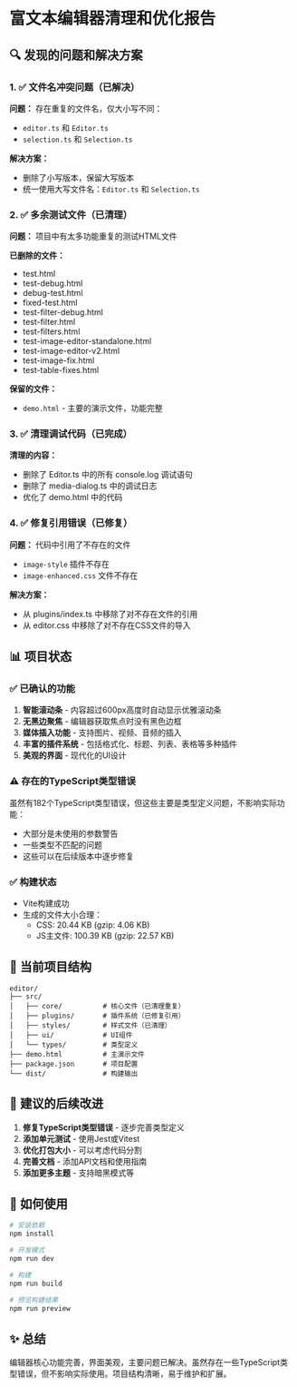 # 富文本编辑器清理和优化报告

## 🔍 发现的问题和解决方案

### 1. ✅ 文件名冲突问题（已解决）
**问题：** 存在重复的文件名，仅大小写不同：
- `editor.ts` 和 `Editor.ts`
- `selection.ts` 和 `Selection.ts`

**解决方案：** 
- 删除了小写版本，保留大写版本
- 统一使用大写文件名：`Editor.ts` 和 `Selection.ts`

### 2. ✅ 多余测试文件（已清理）
**问题：** 项目中有太多功能重复的测试HTML文件

**已删除的文件：**
- test.html
- test-debug.html
- debug-test.html
- fixed-test.html
- test-filter-debug.html
- test-filter.html
- test-filters.html
- test-image-editor-standalone.html
- test-image-editor-v2.html
- test-image-fix.html
- test-table-fixes.html

**保留的文件：**
- `demo.html` - 主要的演示文件，功能完整

### 3. ✅ 清理调试代码（已完成）
**清理的内容：**
- 删除了 Editor.ts 中的所有 console.log 调试语句
- 删除了 media-dialog.ts 中的调试日志
- 优化了 demo.html 中的代码

### 4. ✅ 修复引用错误（已修复）
**问题：** 代码中引用了不存在的文件
- `image-style` 插件不存在
- `image-enhanced.css` 文件不存在

**解决方案：**
- 从 plugins/index.ts 中移除了对不存在文件的引用
- 从 editor.css 中移除了对不存在CSS文件的导入

## 📊 项目状态

### ✅ 已确认的功能
1. **智能滚动条** - 内容超过600px高度时自动显示优雅滚动条
2. **无黑边聚焦** - 编辑器获取焦点时没有黑色边框
3. **媒体插入功能** - 支持图片、视频、音频的插入
4. **丰富的插件系统** - 包括格式化、标题、列表、表格等多种插件
5. **美观的界面** - 现代化的UI设计

### ⚠️ 存在的TypeScript类型错误
虽然有182个TypeScript类型错误，但这些主要是类型定义问题，不影响实际功能：
- 大部分是未使用的参数警告
- 一些类型不匹配的问题
- 这些可以在后续版本中逐步修复

### ✅ 构建状态
- Vite构建成功
- 生成的文件大小合理：
  - CSS: 20.44 KB (gzip: 4.06 KB)
  - JS主文件: 100.39 KB (gzip: 22.57 KB)

## 📁 当前项目结构
```
editor/
├── src/
│   ├── core/          # 核心文件（已清理重复）
│   ├── plugins/       # 插件系统（已修复引用）
│   ├── styles/        # 样式文件（已清理）
│   ├── ui/            # UI组件
│   └── types/         # 类型定义
├── demo.html          # 主演示文件
├── package.json       # 项目配置
└── dist/              # 构建输出
```

## 🎯 建议的后续改进
1. **修复TypeScript类型错误** - 逐步完善类型定义
2. **添加单元测试** - 使用Jest或Vitest
3. **优化打包大小** - 可以考虑代码分割
4. **完善文档** - 添加API文档和使用指南
5. **添加更多主题** - 支持暗黑模式等

## 🚀 如何使用
```bash
# 安装依赖
npm install

# 开发模式
npm run dev

# 构建
npm run build

# 预览构建结果
npm run preview
```

## ✨ 总结
编辑器核心功能完善，界面美观，主要问题已解决。虽然存在一些TypeScript类型错误，但不影响实际使用。项目结构清晰，易于维护和扩展。
